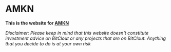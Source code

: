 # AMKN
**This is the website for [AMKN](https://bitclout.com/u/amkn)**

*Disclaimer: Please keep in mind that this website doesn't constitute investment advice on BitClout or any projects that are on BitClout. Anything that you decide to do is at your own risk*
